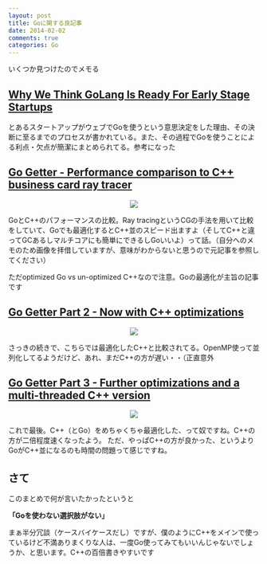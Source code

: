 ```yaml
---
layout: post
title: Goに関する良記事
date: 2014-02-02
comments: true
categories: Go
---
```


いくつか見つけたのでメモる

## [Why We Think GoLang Is Ready For Early Stage Startups](http://www.jellolabs.com/blog/why-golang-is-ready-for-early-stage-startups.html)

とあるスタートアップがウェブでGoを使うという意思決定をした理由、その決断に至るまでのプロセスが書かれている。また、その過程でGoを使うことによる利点・欠点が簡潔にまとめられてる。参考になった

## [Go Getter - Performance comparison to C++ business card ray tracer](https://kidoman.com/programming/go-getter.html)

<div align="center"><img src="/images/go-improvements.png" class="image"></div>

GoとC++のパフォーマンスの比較。Ray tracingというCGの手法を用いて比較をしていて、Goでも最適化するとC++並のスピード出ますよ（そしてC++と違ってGCあるしマルチコアにも簡単にできるしGoいいよ）って話。（自分へのメモのため画像を拝借していますが、意味がわからないと思うので元記事を参照してください）

ただoptimized Go vs un-optimized C++なので注意。Goの最適化が主旨の記事です

## [Go Getter Part 2 - Now with C++ optimizations](https://kidoman.com/programming/go-getter-part-2.html)

<div align="center"><img src="/images/go-vs-cpp-after-both-optimized.png" class="image"></div>

さっきの続きで、こちらでは最適化したC++と比較されてる。OpenMP使って並列化してるようだけど、あれ、まだC++の方が遅い・・（正直意外

## [Go Getter Part 3 - Further optimizations and a multi-threaded C++ version](https://kidoman.com/programming/go-getter-part-3.html)

<div align="center"><img src="/images/2048x2048-3.png" class="image"></div>

これで最後。C++（とGo）をめちゃくちゃ最適化した、って奴ですね。C++の方が二倍程度速くなったよう。
ただ、やっぱC++の方が良かった、というよりGoがC++並になるのも時間の問題って感じですね。


## さて

このまとめで何が言いたかったというと

**「Goを使わない選択肢がない」**

まぁ半分冗談（ケースバイケースだし）ですが、僕のようにC++をメインで使っているけど不満ありまくりな人は、一度Go使ってみてもいいんじゃないでしょうか、と思います。C++の百倍書きやすいです
